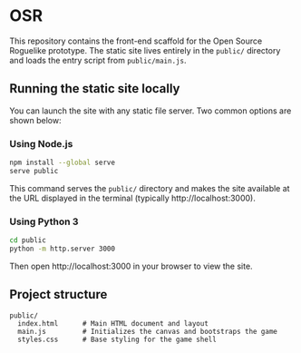# OSR

This repository contains the front-end scaffold for the Open Source Roguelike prototype.
The static site lives entirely in the `public/` directory and loads the entry script from `public/main.js`.

## Running the static site locally

You can launch the site with any static file server. Two common options are shown below:

### Using Node.js

```bash
npm install --global serve
serve public
```

This command serves the `public/` directory and makes the site available at the URL displayed in the terminal (typically http://localhost:3000).

### Using Python 3

```bash
cd public
python -m http.server 3000
```

Then open http://localhost:3000 in your browser to view the site.

## Project structure

```
public/
  index.html      # Main HTML document and layout
  main.js         # Initializes the canvas and bootstraps the game
  styles.css      # Base styling for the game shell
```
